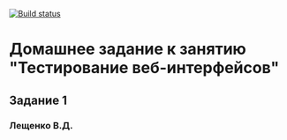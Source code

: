 [![Build status](https://ci.appveyor.com/api/projects/status/u309d1m0cdw34kbr?svg=true)](https://ci.appveyor.com/project/ValeriyLSK/selenium)
# Домашнее задание к занятию "Тестирование веб-интерфейсов"
## Задание 1 
### Лещенко В.Д.